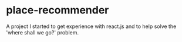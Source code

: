 # place-recommender
A project I started to get experience with react.js and to help solve the 'where shall we go?' problem.
